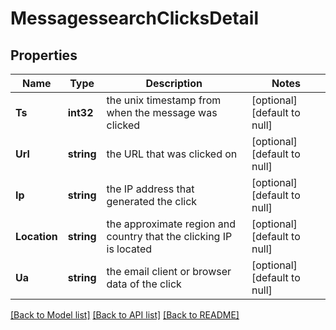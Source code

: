 # MessagessearchClicksDetail

## Properties
Name | Type | Description | Notes
------------ | ------------- | ------------- | -------------
**Ts** | **int32** | the unix timestamp from when the message was clicked | [optional] [default to null]
**Url** | **string** | the URL that was clicked on | [optional] [default to null]
**Ip** | **string** | the IP address that generated the click | [optional] [default to null]
**Location** | **string** | the approximate region and country that the clicking IP is located | [optional] [default to null]
**Ua** | **string** | the email client or browser data of the click | [optional] [default to null]

[[Back to Model list]](../README.md#documentation-for-models) [[Back to API list]](../README.md#documentation-for-api-endpoints) [[Back to README]](../README.md)


